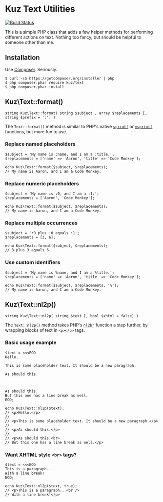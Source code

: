 # Kuz Text Utilities

[![Build Status](https://travis-ci.org/akuzemchak/text.png?branch=master)](https://travis-ci.org/akuzemchak/text)

This is a simple PHP class that adds a few helper methods for performing different actions on text. Nothing too fancy, but should be helpful to someone other than me.

## Installation

Use [Composer](http://getcomposer.org/). Seriously.

    $ curl -sS https://getcomposer.org/installer | php
    $ php composer.phar require kuz/text
    $ php composer.phar install

## Kuz\Text::format()

    string Kuz\Text::format( string $subject , array $replacements [, string $prefix = ':'] )

The `Text::format()` method is similar to PHP's native [`sprintf`](http://php.net/sprintf) or [`vsprintf`](http://php.net/vsprintf) functions, but more fun to use.

### Replace named placeholders

    $subject = 'My name is :name, and I am a :title.';
    $replacements = ['name' => 'Aaron', 'title' => 'Code Monkey'];

    echo Kuz\Text::format($subject, $replacements);
    // My name is Aaron, and I am a Code Monkey.

### Replace numeric placeholders

    $subject = 'My name is :0, and I am a :1.';
    $replacements = ['Aaron', 'Code Monkey'];

    echo Kuz\Text::format($subject, $replacements);
    // My name is Aaron, and I am a Code Monkey.

### Replace multiple occurrences

    $subject = ':0 plus :0 equals :1';
    $replacements = [3, 6];

    echo Kuz\Text::format($subject, $replacements);
    // 3 plus 3 equals 6

### Use custom identifiers

    $subject = 'My name is %name, and I am a %title.';
    $replacements = ['name' => 'Aaron', 'title' => 'Code Monkey'];

    echo Kuz\Text::format($subject, $replacements, '%');
    // My name is Aaron, and I am a Code Monkey.

## Kuz\Text::nl2p()

    string Kuz\Text::nl2p( string $text [, bool $xhtml = false] )

The `Text::nl2p()` method takes PHP's [`nl2br`](http://php.net/nl2br) function a step further, by wrapping blocks of text in `<p></p>` tags.

### Basic usage example

    $text = <<<EOD
    Hello.

    This is some placeholder text. It should be a new paragraph.

    As should this.



    As should this.
    But this one has a line break as well.
    EOD;

    echo Kuz\Text::nl2p($text);
    // <p>Hello.</p>
    //
    // <p>This is some placeholder text. It should be a new paragraph.</p>
    //
    // <p>As should this.</p>
    //
    // <p>As should this.<br>
    // But this one has a line break as well.</p>

### Want XHTML style `<br>` tags?

    $text = <<<EOD
    This is a paragraph...
    With a line break!
    EOD;

    echo Kuz\Text::nl2p($text, true);
    // <p>This is a paragraph...<br />
    // With a line break!</p>
